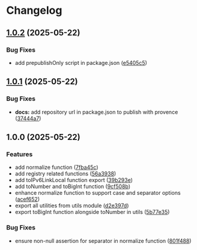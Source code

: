 # Changelog

## [1.0.2](https://github.com/InBrowserApp/mac-address/compare/v1.0.1...v1.0.2) (2025-05-22)


### Bug Fixes

* add prepublishOnly script in package.json ([e5405c5](https://github.com/InBrowserApp/mac-address/commit/e5405c546f3ff81c62f0d527fe7a4c9bf4d6b934))

## [1.0.1](https://github.com/InBrowserApp/mac-address/compare/v1.0.0...v1.0.1) (2025-05-22)


### Bug Fixes

* **docs:** add repository url in package.json to publish with provence ([37444a7](https://github.com/InBrowserApp/mac-address/commit/37444a7501ce1a132690888593a852fb48340e9a))

## 1.0.0 (2025-05-22)


### Features

* add normalize function ([7fba45c](https://github.com/InBrowserApp/mac-address/commit/7fba45ce75fca1a73b7907fac745af3792d43a2b))
* add registry related functions ([56a3938](https://github.com/InBrowserApp/mac-address/commit/56a393850fe46db6b7636d886c42dd5f5e473759))
* add toIPv6LinkLocal function export ([39b293e](https://github.com/InBrowserApp/mac-address/commit/39b293ea26ab792ff73c572173e1bff00436011b))
* add toNumber and toBigInt function ([9cf508b](https://github.com/InBrowserApp/mac-address/commit/9cf508bae5db6630ffe78aee95a84806c9e7d3f5))
* enhance normalize function to support case and separator options ([acef652](https://github.com/InBrowserApp/mac-address/commit/acef652a0134ae0da45f0cf6342ef9b141338627))
* export all utilities from utils module ([d2e397d](https://github.com/InBrowserApp/mac-address/commit/d2e397d7fe696a468f354bc9c0441d4805bcdc01))
* export toBigInt function alongside toNumber in utils ([5b77e35](https://github.com/InBrowserApp/mac-address/commit/5b77e350a588f7824c70b96def348228ac569d8f))


### Bug Fixes

* ensure non-null assertion for separator in normalize function ([801f488](https://github.com/InBrowserApp/mac-address/commit/801f488e7ec8df7c8fa9ad2f6e25131a6ead050f))
